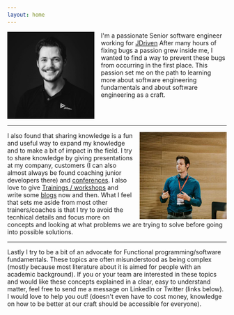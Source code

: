 ```yaml
---
layout: home
---
```

<p>
<img src="assets/img/profile.jpg" style="width:200px;height:200px;float:left;margin-right:15px">
I'm a passionate Senior software engineer working for <a href="www.jdriven.com" title="JDriven" alt="JDriven" target="_blank">JDriven</a>
After many hours of fixing bugs a passion grew inside me, I wanted to find a way to prevent these bugs from occurring in the first place.
This passion set me on the path to learning more about software engineering fundamentals and about software engineering as a craft.
</p>
<br/>
<br/>
<hr/>

<p>
<img src="assets/img/speaking.jpg" style="width:200px;height:200px;float:right;margin-left:15px">
I also found that sharing knowledge is a fun and useful way to expand my knowledge and to make a bit of impact in the field.
I try to share knowledge by giving presentations at my company, customers (I can also almost always be found coaching junior developers there) and <a href="/talks" title="conferences" alt="conferences">conferences</a>.
I also love to give <a href="/workshops" title="workshops" alt="conferences">Trainings / workshops</a> and write some <a href="https://blog.jdriven.com/author/ties-van-de-ven/" target="_blank" title="blogs" alt="blogs">blogs</a> now and then.
What I feel that sets me aside from most other trainers/coaches is that I try to avoid the tecnhical details and focus more on concepts and looking at what problems we are trying to solve before going into possible solutions.
</p>
<hr/>
<p>
Lastly I try to be a bit of an advocate for Functional programming/software fundamentals.
These topics are often misunderstood as being complex (mostly because most literature about it is aimed for people with an academic background).
If you or your team are interested in these topics and would like these concepts explained in a clear, easy to understand matter, feel free to send me a message on LinkedIn or Twitter (links below).
I would love to help you out! (doesn't even have to cost money, knowledge on how to be better at our craft should be accessible for everyone).
</p>